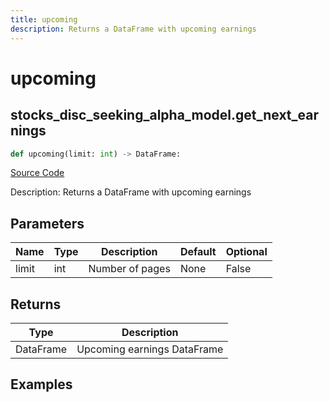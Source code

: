 ```yaml
---
title: upcoming
description: Returns a DataFrame with upcoming earnings
---
```

# upcoming

## stocks_disc_seeking_alpha_model.get_next_earnings

```python
def upcoming(limit: int) -> DataFrame:
```
[Source Code](https://github.com/OpenBB-finance/OpenBBTerminal/tree/main/openbb_terminal/stocks/discovery/seeking_alpha_model.py#L40)

Description: Returns a DataFrame with upcoming earnings

## Parameters

| Name | Type | Description | Default | Optional |
| ---- | ---- | ----------- | ------- | -------- |
| limit | int | Number of pages | None | False |

## Returns

| Type | Description |
| ---- | ----------- |
| DataFrame | Upcoming earnings DataFrame |

## Examples

